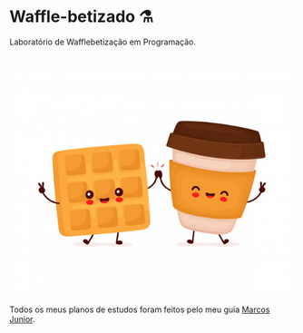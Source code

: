 # Waffle-betizado :alembic:

Laboratório de Wafflebetização em Programação.

<p  align="center">
  <img src="https://github.com/coderanac/waffle-betizado/blob/master/assets-waffles/capa-wafflebetizado.jpg" />
</p>

Todos os meus planos de estudos foram feitos pelo meu guia [Marcos Junior](https://github.com/codermarcos).
